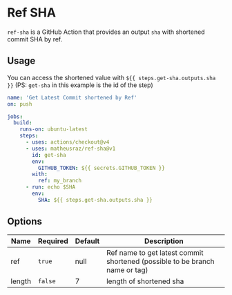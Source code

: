 # Ref SHA

`ref-sha` is a GitHub Action that provides an output `sha` with shortened commit SHA by ref.

## Usage

You can access the shortened value with `${{ steps.get-sha.outputs.sha }}` (PS: `get-sha` in this example is the id of the step)

```yaml
name: 'Get Latest Commit shortened by Ref'
on: push

jobs:
  build:
    runs-on: ubuntu-latest
    steps:
      - uses: actions/checkout@v4
      - uses: matheusraz/ref-sha@v1
        id: get-sha
        env:
          GITHUB_TOKEN: ${{ secrets.GITHUB_TOKEN }}
        with:
          ref: my_branch
      - run: echo $SHA
        env:
          SHA: ${{ steps.get-sha.outputs.sha }}
```

## Options

| Name          | Required | Default | Description                              |
| ------------- | -------- | ------- | ---------------------------------------- |
| ref           | `true`   | null       | Ref name to get latest commit shortened (possible to be branch name or tag) |
| length        | `false`  | 7   | length of shortened sha    |
